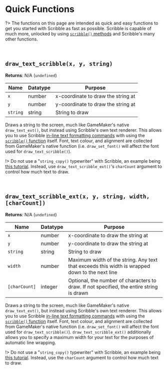 # Quick Functions

?> The functions on this page are intended as quick and easy functions to get you started with Scribble as fast as possible. Scribble is capable of much more, unlocked by using [`scribble()` methods](scribble-methods) and Scribble's many other functions.

&nbsp;

## `draw_text_scribble(x, y, string)`

**Returns**: N/A (`undefined`)

|Name    |Datatype|Purpose                           |
|--------|--------|----------------------------------|
|`x`     |number  |x-coordinate to draw the string at|
|`y`     |number  |y-coordinate to draw the string at|
|`string`|string  |String to draw                    |

Draws a string to the screen, much like GameMaker's native `draw_text_ext()`, but instead using Scribble's own text renderer. This allows you to use Scribble [in-line text formatting commands]() with using the [`scribble()` function](scribble-methods) itself. Font, text colour, and alignment are collected from GameMaker's native function (i.e. `draw_set_font()` will affect the font used for `draw_text_scribble()`).

!> Do not use a "`string_copy()` typewriter" with Scribble, an example being [this tutorial](https://www.yoyogames.com/en/blog/coffee-break-tutorial-easy-typewriter-dialogue-gml). Instead, use `draw_text_scribble_ext()`'s `charCount` argument to control how much text to draw.

&nbsp;

## `draw_text_scribble_ext(x, y, string, width, [charCount])`

**Returns**: N/A (`undefined`)

|Name         |Datatype|Purpose                                                                                       |
|-------------|--------|----------------------------------------------------------------------------------------------|
|`x`          |number  |x-coordinate to draw the string at                                                            |
|`y`          |number  |y-coordinate to draw the string at                                                            |
|`string`     |string  |String to draw                                                                                |
|`width`      |number  |Maximum width of the string. Any text that exceeds this width is wrapped down to the next line|
|`[charCount]`|integer |Optional, the number of characters to draw. If not specified, the entire string is drawn      |

Draws a string to the screen, much like GameMaker's native `draw_text_ext()`, but instead using Scribble's own text renderer. This allows you to use Scribble [in-line text formatting commands]() with using the [`scribble()` function](scribble-methods) itself. Font, text colour, and alignment are collected from GameMaker's native function (i.e. `draw_set_font()` will affect the font used for `draw_text_scribble()`). `draw_text_scribble_ext()` additionally allows you to specify a maximum width for your text for the purposes of automatic line wrapping.

!> Do not use a "`string_copy()` typewriter" with Scribble, an example being [this tutorial](https://www.yoyogames.com/en/blog/coffee-break-tutorial-easy-typewriter-dialogue-gml). Instead, use the `charCount` argument to control how much text to draw.

